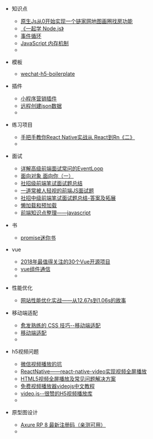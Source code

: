 * 知识点
  * [原生Js从0开始实现一个链家网地图画圈找房功能](https://juejin.im/post/5b091a3f518825388f75740a)
  * [《一起学 Node.js》 ](https://github.com/nswbmw/N-blog)
  * [事件循环](https://segmentfault.com/a/1190000015112913?utm_source=channel-hottest)
  * [JavaScript 内存机制](https://juejin.im/post/5b10ba336fb9a01e66164346)
  * 



* 模板
  * [wechat-h5-boilerplate](https://github.com/panteng/wechat-h5-boilerplate)



* 插件
  * [小程序营销插件](https://github.com/o2team/wxapp-market)
  * [远程创建json数据](http://myjson.com/)
  * 

* 练习项目
  * [手把手教你React Native实战从 React到Rn《二》](https://juejin.im/post/5b109a8ee51d45067f16a26b)
  * 



* 面试
  * [详解高级前端面试常问的EventLoop](https://juejin.im/post/5b07d0d1f265da0de02f40e3)
  * [面向对象 面向你（一）](https://juejin.im/post/5b0658a151882538bc77689b)
  * [社招级前端笔试面试题总结](https://juejin.im/post/5af3cc4af265da0ba3521028)
  * [一道常被人轻视的前端JS面试题](https://www.cnblogs.com/xxcanghai/p/5189353.html)
  * [社招中级前端笔试面试题总结-答案及拓展](https://juejin.im/post/5b0562306fb9a07aaf3596c1)
  * [懒加载和预加载](https://lilywei739.github.io/2017/02/06/lazyload_Img.html)
  * [前端知识点整理——javascript](https://segmentfault.com/a/1190000015082573)



* 书
  * [promise迷你书](http://liubin.org/promises-book/)



* vue
  * [2018年最值得关注的30个Vue开源项目](https://blog.fundebug.com/2018/05/29/30-amazing-vuejs-open-source/)
  * [vue组件通信](https://github.com/moyueating/blogBackup/blob/master/vue/vue%E7%BB%84%E4%BB%B6%E9%80%9A%E4%BF%A1.md)
  * 



* 性能优化

  * [网站性能优化实战——从12.67s到1.06s的故事](https://juejin.im/post/5b0b7d74518825158e173a0c)

  

* 移动端适配

  * [愈发熟练的 CSS 技巧--移动端适配](https://juejin.im/post/5b0a9f266fb9a07aa114a908)
  * [移动端适配](https://github.com/moyueating/blogBackup/blob/master/css/%E7%A7%BB%E5%8A%A8%E7%AB%AF%E9%80%82%E9%85%8D.md)
  * 





* h5视频问题
  * [微信视频播放的坑](https://blog.csdn.net/hf123lsk/article/details/78920211)
  * [ReactNative——react-native-video实现视频全屏播放](https://juejin.im/post/5a9f9fde518825557207e7b0)
  * [HTML5视频全屏播放及常见问题解决方案 ](https://github.com/FrontEndRoad/fullVideo)
  * [免费视频播放器videojs中文教程](https://www.cnblogs.com/afrog/p/6689179.html)
  * [video.js--很赞的H5视频播放库](https://www.cnblogs.com/stoneniqiu/p/5807568.html)
  * 





* 原型图设计
  * [Axure RP 8 最新注册码（亲测可用）](https://blog.csdn.net/m_agician/article/details/79819344)
  * 

